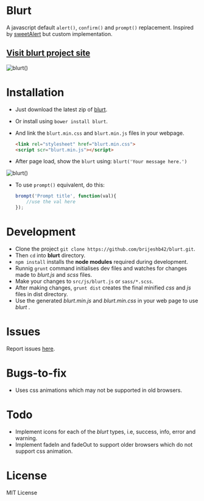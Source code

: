 # Blurt
A javascript default ```alert()```, ```confirm()``` and ```prompt()``` replacement.
Inspired by [sweetAlert](https://github.com/t4t5/sweetalert) but custom implementation.

## [Visit blurt project site](http://bitwiser.in/blurt/)

![blurt()](https://raw.github.com/brijeshb42/blurt/master/src/img/blurt.gif)

# Installation
* Just download the latest zip of [blurt](http://goo.gl/nWQoCQ).
* Or install using ```bower install blurt```.
* And link the ```blurt.min.css``` and ```blurt.min.js``` files in your webpage.
	```html
	<link rel="stylesheet" href="blurt.min.css">
	<script scr="blurt.min.js"></script>
	```

* After page load, show the ```blurt``` using:
	```blurt('Your message here.')```

![blurt()](https://raw.github.com/brijeshb42/blurt/master/src/img/brompt.gif)

* To use ```prompt()``` equivalent, do this:
	
	```javascript
	brompt('Prompt title', function(val){
		//use the val here
	});
	```

# Development
* Clone the project ```git clone https://github.com/brijeshb42/blurt.git```.
* Then ```cd``` into **blurt** directory.
* ```npm install``` installs the **node modules** required during development.
* Runnig ```grunt``` command initialises dev files and watches for changes made to _blurt.js_ and _scss_ files. 
* Make your changes to ```src/js/blurt.js``` or ```sass/*.scss```.
* After making changes, ```grunt dist``` creates the final minified *css* and *js* files in dist directory.
* Use the generated *blurt.min.js* and *blurt.min.css* in your web page to use _blurt_ .

# Issues
Report issues [here](https://github.com/brijeshb42/blurt/issues).

# Bugs-to-fix
* Uses css animations which may not be supported in old browsers.

# Todo
* Implement icons for each of the *blurt* types, i.e, success, info, error and warning.
* Implement fadeIn and fadeOut to support older browsers which do not support css animation.

# License
MIT License